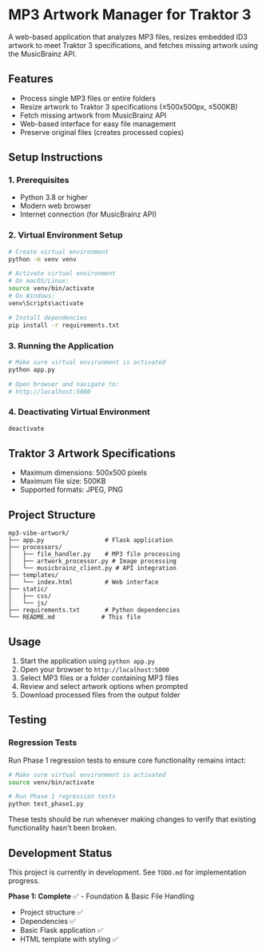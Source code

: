 # MP3 Artwork Manager for Traktor 3

A web-based application that analyzes MP3 files, resizes embedded ID3 artwork to meet Traktor 3 specifications, and fetches missing artwork using the MusicBrainz API.

## Features

- Process single MP3 files or entire folders
- Resize artwork to Traktor 3 specifications (≤500x500px, ≤500KB)
- Fetch missing artwork from MusicBrainz API
- Web-based interface for easy file management
- Preserve original files (creates processed copies)

## Setup Instructions

### 1. Prerequisites

- Python 3.8 or higher
- Modern web browser
- Internet connection (for MusicBrainz API)

### 2. Virtual Environment Setup

```bash
# Create virtual environment
python -m venv venv

# Activate virtual environment
# On macOS/Linux:
source venv/bin/activate
# On Windows:
venv\Scripts\activate

# Install dependencies
pip install -r requirements.txt
```

### 3. Running the Application

```bash
# Make sure virtual environment is activated
python app.py

# Open browser and navigate to:
# http://localhost:5000
```

### 4. Deactivating Virtual Environment

```bash
deactivate
```

## Traktor 3 Artwork Specifications

- Maximum dimensions: 500x500 pixels
- Maximum file size: 500KB
- Supported formats: JPEG, PNG

## Project Structure

```
mp3-vibe-artwork/
├── app.py                 # Flask application
├── processors/
│   ├── file_handler.py    # MP3 file processing
│   ├── artwork_processor.py # Image processing
│   └── musicbrainz_client.py # API integration
├── templates/
│   └── index.html         # Web interface
├── static/
│   ├── css/
│   └── js/
├── requirements.txt       # Python dependencies
└── README.md             # This file
```

## Usage

1. Start the application using `python app.py`
2. Open your browser to `http://localhost:5000`
3. Select MP3 files or a folder containing MP3 files
4. Review and select artwork options when prompted
5. Download processed files from the output folder

## Testing

### Regression Tests

Run Phase 1 regression tests to ensure core functionality remains intact:

```bash
# Make sure virtual environment is activated
source venv/bin/activate

# Run Phase 1 regression tests
python test_phase1.py
```

These tests should be run whenever making changes to verify that existing functionality hasn't been broken.

## Development Status

This project is currently in development. See `TODO.md` for implementation progress.

**Phase 1: Complete** ✅ - Foundation & Basic File Handling
- Project structure ✅
- Dependencies ✅ 
- Basic Flask application ✅
- HTML template with styling ✅ 